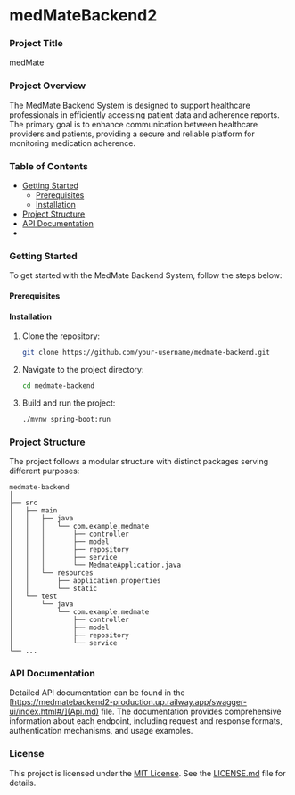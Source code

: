 # medMateBackend2

### Project Title
medMate

### Project Overview
The MedMate Backend System is designed to support healthcare professionals in efficiently accessing patient 
data and adherence reports. The primary goal is to enhance communication between healthcare providers and patients, 
providing a secure and reliable platform for monitoring medication adherence.

### Table of Contents

- [Getting Started](#getting-started)
  - [Prerequisites](#prerequisites)
  - [Installation](#installation)
- [Project Structure](#project-structure)
- [API Documentation](#api-documentation)
- 
### Getting Started
To get started with the MedMate Backend System, follow the steps below:

#### Prerequisites

#### Installation

1. Clone the repository:
   ```bash
   git clone https://github.com/your-username/medmate-backend.git
   ```

2. Navigate to the project directory:
   ```bash
   cd medmate-backend
   ```

3. Build and run the project:
   ```bash
   ./mvnw spring-boot:run
   ```

### Project Structure

The project follows a modular structure with distinct packages serving different purposes:

```
medmate-backend
│
├── src
│   ├── main
│   │   ├── java
│   │   │   └── com.example.medmate
│   │   │       ├── controller
│   │   │       ├── model
│   │   │       ├── repository
│   │   │       ├── service
│   │   │       └── MedmateApplication.java
│   │   └── resources
│   │       ├── application.properties
│   │       └── static
│   └── test
│       └── java
│           └── com.example.medmate
│               ├── controller
│               ├── model
│               ├── repository
│               └── service
└── ...
```

### API Documentation

Detailed API documentation can be found in the [https://medmatebackend2-production.up.railway.app/swagger-ui/index.html#/](Api.md) file.
The documentation provides comprehensive information about each endpoint, including request and response formats, authentication mechanisms, and usage examples.

### License

This project is licensed under the [MIT License](LICENSE.md). See the [LICENSE.md](LICENSE.md) file for details.

